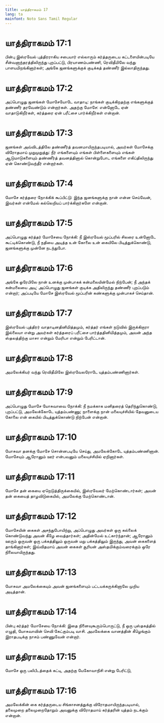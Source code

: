 ```yaml
---
title: யாத்திராகமம் 17
lang: ta
mainfont: Noto Sans Tamil Regular
---
```


# யாத்திராகமம் 17:1

பின்பு இஸ்ரவேல் புத்திரராகிய சபையார் எல்லாரும் கர்த்தருடைய கட்டளையின்படியே சீன்வனாந்தரத்திலிருந்து புறப்பட்டு, பிரயாணம்பண்ணி, ரெவிதீமிலே வந்து பாளயமிறங்கினார்கள்; அங்கே ஜனங்களுக்குக் குடிக்கத் தண்ணீர் இல்லாதிருந்தது.

# யாத்திராகமம் 17:2

அப்பொழுது ஜனங்கள் மோசேயோடே வாதாடி: நாங்கள் குடிக்கிறதற்கு எங்களுக்குத் தண்ணீர் தரவேண்டும் என்றார்கள். அதற்கு மோசே: என்னோடே ஏன் வாதாடுகிறீர்கள், கர்த்தரை ஏன் பரீட்சை பார்க்கிறீர்கள் என்றான்.

# யாத்திராகமம் 17:3

ஜனங்கள் அவ்விடத்திலே தண்ணீர்த் தவனமாயிருந்தபடியால், அவர்கள் மோசேக்கு விரோதமாய் முறுமுறுத்து: நீர் எங்களையும் எங்கள் பிள்ளைகளையும் எங்கள் ஆடுமாடுகளையும் தண்ணீர்த் தவனத்தினால் கொன்றுபோட எங்களை எகிப்திலிருந்து ஏன் கொண்டுவந்தீர் என்றார்கள்.

# யாத்திராகமம் 17:4

மோசே கர்த்தரை நோக்கிக் கூப்பிட்டு: இந்த ஜனங்களுக்கு நான் என்ன செய்வேன், இவர்கள் என்மேல் கல்லெறியப் பார்க்கிறார்களே என்றான்.

# யாத்திராகமம் 17:5

அப்பொழுது கர்த்தர் மோசேயை நோக்கி: நீ இஸ்ரவேல் மூப்பரில் சிலரை உன்னோடே கூட்டிக்கொண்டு, நீ நதியை அடித்த உன் கோலை உன் கையிலே பிடித்துக்கொண்டு, ஜனங்களுக்கு முன்னே நடந்துபோ.

# யாத்திராகமம் 17:6

அங்கே ஓரேபிலே நான் உனக்கு முன்பாகக் கன்மலையின்மேல் நிற்பேன்; நீ அந்தக் கன்மலையை அடி; அப்பொழுது ஜனங்கள் குடிக்க அதிலிருந்து தண்ணீர் புறப்படும் என்றார்; அப்படியே மோசே இஸ்ரவேல் மூப்பரின் கண்களுக்கு முன்பாகச் செய்தான்.

# யாத்திராகமம் 17:7

இஸ்ரவேல் புத்திரர் வாதாடினதினிமித்தமும், கர்த்தர் எங்கள் நடுவில் இருக்கிறாரா இல்லையா என்று அவர்கள் கர்த்தரைப் பரீட்சை பார்த்ததினிமித்தமும், அவன் அந்த ஸ்தலத்திற்கு மாசா என்றும் மேரிபா என்றும் பேரிட்டான்.

# யாத்திராகமம் 17:8

அமலேக்கியர் வந்து ரெவிதீமிலே இஸ்ரவேலரோடே யுத்தம்பண்ணினார்கள்.

# யாத்திராகமம் 17:9

அப்பொழுது மோசே யோசுவாவை நோக்கி: நீ நமக்காக மனிதரைத் தெரிந்துகொண்டு, புறப்பட்டு, அமலேக்கோடே யுத்தம்பண்ணு; நாளைக்கு நான் மலையுச்சியில் தேவனுடைய கோலை என் கையில் பிடித்துக்கொண்டு நிற்பேன் என்றான்.

# யாத்திராகமம் 17:10

யோசுவா தனக்கு மோசே சொன்னபடியே செய்து, அமலேக்கோடே யுத்தம்பண்ணினான். மோசேயும் ஆரோனும் ஊர் என்பவனும் மலையுச்சியில் ஏறினார்கள்.

# யாத்திராகமம் 17:11

மோசே தன் கையை ஏறெடுத்திருக்கையில், இஸ்ரவேலர் மேற்கொண்டார்கள்; அவன் தன் கையைத் தாழவிடுகையில், அமலேக்கு மேற்கொண்டான்.

# யாத்திராகமம் 17:12

மோசேயின் கைகள் அசந்துபோயிற்று, அப்பொழுது அவர்கள் ஒரு கல்லைக் கொண்டுவந்து அவன் கீழே வைத்தார்கள்; அதின்மேல் உட்கார்ந்தான்; ஆரோனும் ஊரும் ஒருவன் ஒரு பக்கத்திலும் ஒருவன் மறு பக்கத்திலும் இருந்து, அவன் கைகளைத் தாங்கினார்கள்; இவ்விதமாய் அவன் கைகள் சூரியன் அஸ்தமிக்கும்வரைக்கும் ஒரே நிலையாயிருந்தது.

# யாத்திராகமம் 17:13

யோசுவா அமலேக்கையும் அவன் ஜனங்களையும் பட்டயக்கருக்கினாலே முறிய அடித்தான்.

# யாத்திராகமம் 17:14

பின்பு கர்த்தர் மோசேயை நோக்கி: இதை நினைவுகூரும்பொருட்டு, நீ ஒரு புஸ்தகத்தில் எழுதி, யோசுவாவின் செவி கேட்கும்படி வாசி. அமலேக்கை வானத்தின் கீழெங்கும் இராதபடிக்கு நாசம் பண்ணுவேன் என்றார்.

# யாத்திராகமம் 17:15

மோசே ஒரு பலிபீடத்தைக் கட்டி, அதற்கு யேகோவாநிசி என்று பேரிட்டு,

# யாத்திராகமம் 17:16

அமலேக்கின் கை கர்த்தருடைய சிங்காசனத்துக்கு விரோதமாயிருந்தபடியால், தலைமுறை தலைமுறைதோறும் அவனுக்கு விரோதமாய் கர்த்தரின் யுத்தம் நடக்கும் என்றான்.

